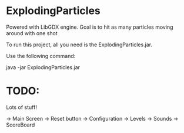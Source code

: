 ExplodingParticles
==================

Powered with LibGDX engine.  Goal is to hit as many particles moving around with one shot

To run this project, all you need is the ExplodingParticles.jar.

Use the following command:

java -jar ExplodingParticles.jar

TODO:
============

Lots of stuff!

-> Main Screen
-> Reset button
-> Configuration
-> Levels
-> Sounds
-> ScoreBoard
